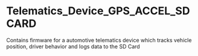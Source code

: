 # Telematics_Device_GPS_ACCEL_SDCARD
Contains firmware for a automotive telematics device which tracks vehicle position, driver behavior and logs data to the SD Card
